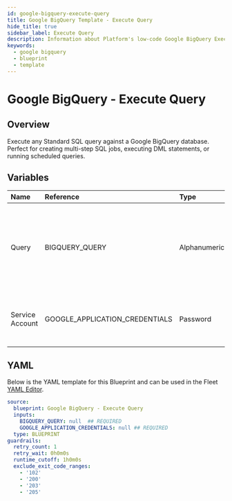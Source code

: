 ```yaml
---
id: google-bigquery-execute-query
title: Google BigQuery Template - Execute Query
hide_title: true
sidebar_label: Execute Query
description: Information about Platform's low-code Google BigQuery Execute Query blueprint. Execute any Standard SQL query against a Google BigQuery database.
keywords:
  - google bigquery
  - blueprint
  - template
---
```


# Google BigQuery - Execute Query

## Overview

Execute any Standard SQL query against a Google BigQuery database. Perfect for creating multi-step SQL jobs, executing DML statements, or running scheduled queries.


## Variables

| Name | Reference | Type | Required | Default | Options | Description             |
|:-----|:----------|:-----|:---------|:--------|:--------|:------------------------|
| Query | BIGQUERY_QUERY | Alphanumeric | :white_check_mark: | - | - | Standard SQL query to be executed against BigQuery. Does not support Legacy SQL. |
| Service Account | GOOGLE_APPLICATION_CREDENTIALS | Password | :white_check_mark: | - | - | JSON from a Google Cloud Service account key. |




## YAML

Below is the YAML template for this Blueprint and can be used in the
Fleet [YAML Editor](../../reference/fleets/yaml-editor.md).

```yaml
source:
  blueprint: Google BigQuery - Execute Query
  inputs:
    BIGQUERY_QUERY: null  ## REQUIRED
    GOOGLE_APPLICATION_CREDENTIALS: null ## REQUIRED
  type: BLUEPRINT
guardrails:
  retry_count: 1
  retry_wait: 0h0m0s
  runtime_cutoff: 1h0m0s
  exclude_exit_code_ranges:
    - '102'
    - '200'
    - '203'
    - '205'
 ```


